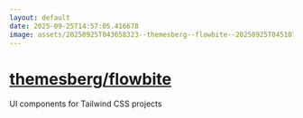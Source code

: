 ```yaml
---
layout: default
date: 2025-09-25T14:57:05.416678
image: assets/20250925T043658323--themesberg--flowbite--20250925T045107388--cropped.png
---
```


# [themesberg/flowbite](https://github.com/themesberg/flowbite)

UI components for Tailwind CSS projects
